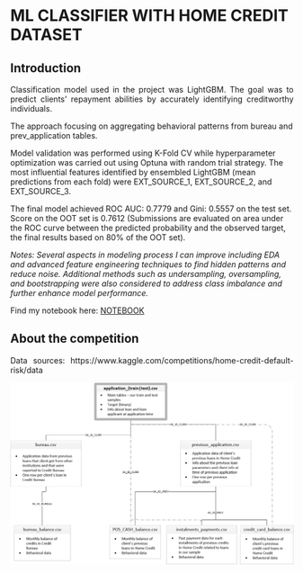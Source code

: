 # ML CLASSIFIER WITH HOME CREDIT DATASET

## Introduction

<p align="justify">
  Classification model used in the project was LightGBM. The goal was to predict clients’ repayment abilities by accurately identifying creditworthy individuals.

  The approach focusing on aggregating behavioral patterns from bureau and prev_application tables.

  Model validation was performed using K-Fold CV while hyperparameter optimization was carried out using Optuna with random trial strategy. The most influential features identified by ensembled LightGBM (mean predictions from each fold) were EXT_SOURCE_1, EXT_SOURCE_2, and EXT_SOURCE_3.

  The final model achieved ROC AUC: 0.7779 and Gini: 0.5557 on the test set. Score on the OOT set is 0.7612 (Submissions are evaluated on area under the ROC curve between the predicted probability and the observed target, the final results based on 80% of the OOT set).

  *Notes: Several aspects in modeling process I can improve including EDA and advanced feature engineering techniques to find hidden patterns and reduce noise. Additional methods such as undersampling, oversampling, and bootstrapping were also considered to address class imbalance and further enhance model performance.*

  Find my notebook here: [NOTEBOOK](/notebook)
</p>


## About the competition
<p align="justify">
  Data sources: https://www.kaggle.com/competitions/home-credit-default-risk/data
</p>

  ![schema](docs/home_credit.png)
